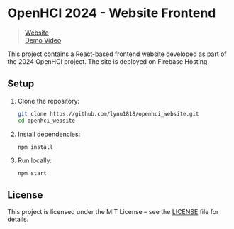 # OpenHCI 2024 - Website Frontend

> [Website](https://openhci-880b9.web.app/) <br>
> [Demo Video](https://www.youtube.com/shorts/0jSNehWpa8o)

This project contains a React-based frontend website developed as part of the 2024 OpenHCI project.
The site is deployed on Firebase Hosting.

## Setup

1. Clone the repository:

   ```bash
   git clone https://github.com/lynu1818/openhci_website.git
   cd openhci_website
   ```
2. Install dependencies:
    ```
    npm install
    ```
3. Run locally:
    ```
    npm start
    ```

## License

This project is licensed under the MIT License – see the [LICENSE](./LICENSE) file for details.
